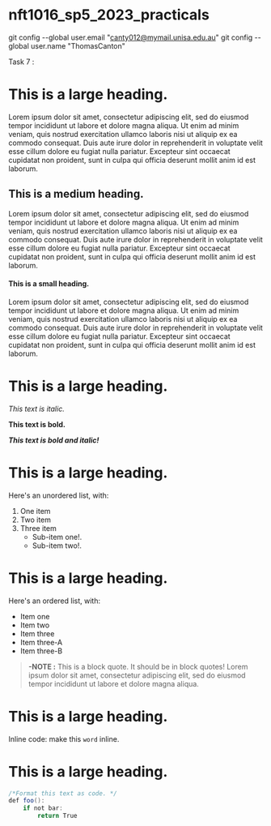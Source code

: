 # nft1016_sp5_2023_practicals
  git config --global user.email "canty012@mymail.unisa.edu.au"
  git config --global user.name "ThomasCanton"


  
 Task 7 :
 
# This is a large heading.
 
<p>Lorem ipsum dolor sit amet, consectetur adipiscing elit, sed do eiusmod tempor incididunt ut labore et dolore magna aliqua. Ut enim ad minim veniam, quis nostrud exercitation ullamco laboris nisi ut aliquip ex ea commodo consequat. Duis aute irure dolor in reprehenderit in voluptate velit esse cillum dolore eu fugiat nulla pariatur. Excepteur sint occaecat cupidatat non proident, sunt in culpa qui officia deserunt mollit anim id est laborum.</p>
 
## This is a medium heading.
 
<p>Lorem ipsum dolor sit amet, consectetur adipiscing elit, sed do eiusmod tempor incididunt ut labore et dolore magna aliqua. Ut enim ad minim veniam, quis nostrud exercitation ullamco laboris nisi ut aliquip ex ea commodo consequat. Duis aute irure dolor in reprehenderit in voluptate velit esse cillum dolore eu fugiat nulla pariatur. Excepteur sint occaecat cupidatat non proident, sunt in culpa qui officia deserunt mollit anim id est laborum.</p>
 
#### This is a small heading.
 
<p>Lorem ipsum dolor sit amet, consectetur adipiscing elit, sed do eiusmod tempor incididunt ut labore et dolore magna aliqua. Ut enim ad minim veniam, quis nostrud exercitation ullamco laboris nisi ut aliquip ex ea commodo consequat. Duis aute irure dolor in reprehenderit in voluptate velit esse cillum dolore eu fugiat nulla pariatur. Excepteur sint occaecat cupidatat non proident, sunt in culpa qui officia deserunt mollit anim id est laborum.</p>
 
# This is a large heading.
 
*This text is italic.*
 
**This text is bold.**
 
**_This text is bold and italic!_**
 
# This is a large heading.
 
 
Here's an unordered list, with:
1. One item
2. Two item
3. Three item
    * Sub-item one!.
    * Sub-item two!.
 
# This is a large heading.
 
Here's an ordered list, with:
- Item one
- Item two
- Item three
- Item three-A
- Item three-B
 
> **-NOTE :** This is a block quote. It should be in block quotes! Lorem ipsum dolor sit amet, consectetur adipiscing elit, sed do eiusmod tempor incididunt ut labore et dolore magna aliqua.
 
# This is a large heading.
 
Inline code: make this `word` inline.
 
# This is a large heading.
 
```java
/*Format this text as code. */
def foo():
    if not bar:
        return True
```